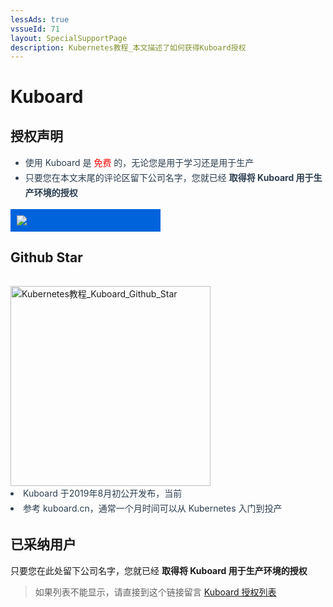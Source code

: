 ```yaml
---
lessAds: true
vssueId: 71
layout: SpecialSupportPage
description: Kubernetes教程_本文描述了如何获得Kuboard授权
---
```


# Kuboard

<AdSenseTitle/>

<script>

export default {
  methods: {
    mailGroup () {
      // console.log('dee')
      // window.dojoRequire(["mojo/signup-forms/Loader"], function(L) { L.start({"baseUrl":"mc.us20.list-manage.com","uuid":"2273cb19eb20bb1bc5b7745a7","lid":"f1f25d6dac","uniqueMethods":true}) })
    }
  }
}
</script>

## 授权声明

<div data-aos="fade-up">
<grid :rwd="{compact: 'stack'}">
  <grid-item size="2/3" :rwd="{tablet: '1/1', compact: '1/1'}">

<b-card style="height: calc(100% - 1.5rem); color: #2c3e50; line-height: 1.7; margin-top: 1rem; border-color: #f2be45; background-color: rgba(242, 190, 69, 0.1)">

* 使用 Kuboard 是 <font color="red">免费</font> 的，无论您是用于学习还是用于生产
* 只要您在本文末尾的评论区留下公司名字，您就已经 **取得将 Kuboard 用于生产环境的授权** 

</b-card>

</grid-item>
  <grid-item size="1/3" :rwd="{tablet: '1/1', compact: '1/1'}">

<b-card style="height: calc(100% - 1.5rem); color: #2c3e50; line-height: 1.7; margin-top: 1rem">
  <div style="background-color: rgb(0, 99, 220); padding: 10px; max-width: 220px;">
    <img src="/favicon.png" style="max-width: 200px;">
  </div>
</b-card>
  </grid-item>
</grid>
</div>

<!-- <KuboardLiscense></KuboardLiscense> -->

## Github Star

<div style="padding: 1rem 0 0 0;" data-aos="fade-up" data-aos-duration="1500">
<grid :rwd="{compact: 'stack'}">
<grid-item size="2/3" :rwd="{tablet: '1/1', compact: '1/1'}">
<b-card style="height: calc(100% - 2rem); margin-top: 1rem;">
  <a href="https://starchart.cc/eip-work/kuboard-press" target="_blank">
    <img src="https://starchart.cc/eip-work/kuboard-press.svg" alt="Kubernetes教程_Kuboard_Github_Star" style="height: 320px;">
  </a>
      
<!-- [![Stargazers over time](https://starchart.cc/eip-work/kuboard-press.svg)](https://starchart.cc/eip-work/kuboard-press) -->


</b-card>
</grid-item>
  <grid-item size="1/3" :rwd="{tablet: '1/1', compact: '1/1'}">
    <b-card style="height: calc(100% - 2rem); color: #2c3e50; line-height: 1.7; margin-top: 1rem;">
        <li>Kuboard 于2019年8月初公开发布，当前 <StarCount></StarCount></li>
        <li>参考 kuboard.cn，通常一个月时间可以从 Kubernetes 入门到投产</li>
      </b-card>
  </grid-item>
</grid>
</div>

## 已采纳用户

只要您在此处留下公司名字，您就已经 **取得将 Kuboard 用于生产环境的授权** 

> 如果列表不能显示，请直接到这个链接留言 [Kuboard 授权列表](https://github.com/eip-work/kuboard-press/issues/71)


<!-- ### 微服务落地咨询

Kuboard 团队提供微服务实施落地的全过程咨询和实施，服务范围：
<p>
  <img src="./consulting.png">
</p>

如有需要请加微信：

<p>
  <img src="/images/dz2.jpeg" style="width: 200px;"></img>
</p> -->

